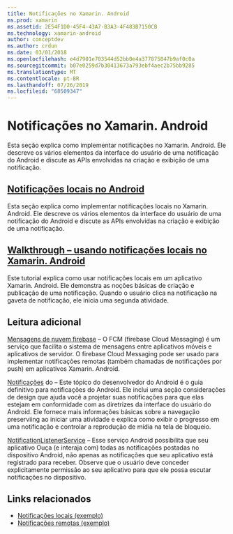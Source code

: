 ```yaml
---
title: Notificações no Xamarin. Android
ms.prod: xamarin
ms.assetid: 2E54F1D0-45F4-43A7-B3A3-4F483B7150CB
ms.technology: xamarin-android
author: conceptdev
ms.author: crdun
ms.date: 03/01/2018
ms.openlocfilehash: e4d7901e703544d52bb0e4a377875847b9af0c0a
ms.sourcegitcommit: b07e0259d7b30413673a793ebf4aec2b75bb9285
ms.translationtype: MT
ms.contentlocale: pt-BR
ms.lasthandoff: 07/26/2019
ms.locfileid: "68509347"
---
```

# <a name="notifications-in-xamarinandroid"></a>Notificações no Xamarin. Android

Esta seção explica como implementar notificações no Xamarin. Android. Ele descreve os vários elementos da interface do usuário de uma notificação do Android e discute as APIs envolvidas na criação e exibição de uma notificação.

## <a name="local-notifications-in-androidlocal-notificationsmd"></a>[Notificações locais no Android](local-notifications.md)

Esta seção explica como implementar notificações locais no Xamarin. Android. Ele descreve os vários elementos da interface do usuário de uma notificação do Android e discute as APIs envolvidas na criação e exibição de uma notificação.

## <a name="walkthrough---using-local-notifications-in-xamarinandroidlocal-notifications-walkthroughmd"></a>[Walkthrough – usando notificações locais no Xamarin. Android](local-notifications-walkthrough.md)  
 
Este tutorial explica como usar notificações locais em um aplicativo Xamarin. Android. Ele demonstra as noções básicas de criação e publicação de uma notificação. Quando o usuário clica na notificação na gaveta de notificação, ele inicia uma segunda atividade. 

## <a name="further-reading"></a>Leitura adicional

[Mensagens de nuvem firebase](~/android/data-cloud/google-messaging/firebase-cloud-messaging.md) &ndash; O FCM (firebase Cloud Messaging) é um serviço que facilita o sistema de mensagens entre aplicativos móveis e aplicativos de servidor. O firebase Cloud Messaging pode ser usado para implementar notificações remotas (também chamadas de notificações por push) em aplicativos Xamarin. Android.

[Notificações](https://developer.android.com/guide/topics/ui/notifiers/notifications.html) do &ndash; Este tópico do desenvolvedor do Android é o guia definitivo para notificações do Android. Ele inclui uma seção considerações de design que ajuda você a projetar suas notificações para que elas estejam em conformidade com as diretrizes da interface do usuário do Android. Ele fornece mais informações básicas sobre a navegação preserviing ao iniciar uma atividade e explica como exibir o progresso em uma notificação e controlar a reprodução de mídia na tela de bloqueio.

[NotificationListenerService](xref:Android.Service.Notification.NotificationListenerService) &ndash; Esse serviço Android possibilita que seu aplicativo Ouça (e interaja com) todas as notificações postadas no dispositivo Android, não apenas as notificações que seu aplicativo está registrado para receber.
Observe que o usuário deve conceder explicitamente permissão ao seu aplicativo para que ele possa escutar notificações no dispositivo.

## <a name="related-links"></a>Links relacionados

- [Notificações locais (exemplo)](https://developer.xamarin.com/samples/monodroid/LocalNotifications/)
- [Notificações remotas (exemplo)](https://developer.xamarin.com/samples/monodroid/RemoteNotifications/)
